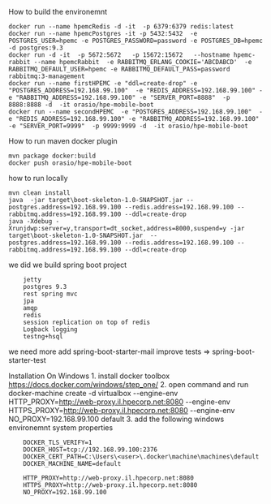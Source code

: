 How to build the environemnt

	docker run --name hpemcRedis -d -it  -p 6379:6379 redis:latest
	docker run --name hpemcPostgres -it -p 5432:5432  -e POSTGRES_USER=hpemc -e POSTGRES_PASSWORD=password -e POSTGRES_DB=hpemc -d postgres:9.3
	docker run -d -it  -p 5672:5672   -p 15672:15672   --hostname hpemc-rabbit --name hpemcRabbit  -e RABBITMQ_ERLANG_COOKIE='ABCDABCD'  -e RABBITMQ_DEFAULT_USER=hpemc -e RABBITMQ_DEFAULT_PASS=password  rabbitmq:3-management
	docker run --name firstHPEMC -e "ddl=create-drop" -e "POSTGRES_ADDRESS=192.168.99.100"  -e "REDIS_ADDRESS=192.168.99.100" -e "RABBITMQ_ADDRESS=192.168.99.100" -e "SERVER_PORT=8888"  -p 8888:8888 -d  -it orasio/hpe-mobile-boot
	docker run --name secondHPEMC  -e "POSTGRES_ADDRESS=192.168.99.100"  -e "REDIS_ADDRESS=192.168.99.100" -e "RABBITMQ_ADDRESS=192.168.99.100" -e "SERVER_PORT=9999"  -p 9999:9999 -d  -it orasio/hpe-mobile-boot



How to run maven docker plugin

	mvn package docker:build
	docker push orasio/hpe-mobile-boot


how to run locally

	mvn clean install  
	java  -jar target\boot-skeleton-1.0-SNAPSHOT.jar --postgres.address=192.168.99.100 --redis.address=192.168.99.100 --rabbitmq.address=192.168.99.100 --ddl=create-drop
	java -Xdebug -Xrunjdwp:server=y,transport=dt_socket,address=8000,suspend=y -jar target\boot-skeleton-1.0-SNAPSHOT.jar  --postgres.address=192.168.99.100 --redis.address=192.168.99.100 --rabbitmq.address=192.168.99.100 --ddl=create-drop



we did we build
spring boot project
		
		jetty
		postgres 9.3
		rest spring mvc
		jpa 
		amqp
		redis
		session replication on top of redis
		Logback logging
		testng+hsql
 
we need more
add spring-boot-starter-mail
improve tests => spring-boot-starter-test




Installation On Windows
	1. install docker toolbox https://docs.docker.com/windows/step_one/
	2. open command and run docker-machine create -d virtualbox --engine-env HTTP_PROXY=http://web-proxy.il.hpecorp.net:8080 --engine-env HTTPS_PROXY=http://web-proxy.il.hpecorp.net:8080 --engine-env NO_PROXY=192.168.99.100   default
	3. add the following windows environemnt system properties

		DOCKER_TLS_VERIFY=1
		DOCKER_HOST=tcp://192.168.99.100:2376
		DOCKER_CERT_PATH=C:\Users\<user>\.docker\machine\machines\default
		DOCKER_MACHINE_NAME=default

		HTTP_PROXY=http://web-proxy.il.hpecorp.net:8080
		HTTPS_PROXY=http://web-proxy.il.hpecorp.net:8080
		NO_PROXY=192.168.99.100

